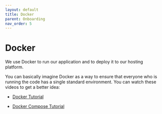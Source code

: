 ```yaml
---
layout: default
title: Docker
parent: Onboarding
nav_order: 5
---
```


# Docker

We use Docker to run our application and to deploy it to our hosting platform.

You can basically imagine Docker as a way to ensure that everyone who is running the code has a single standard environment. You can watch these videos to get a better idea:

- [Docker Tutorial](https://youtu.be/pTFZFxd4hOI)

- [Docker Compose Tutorial](https://youtu.be/HG6yIjZapSA)